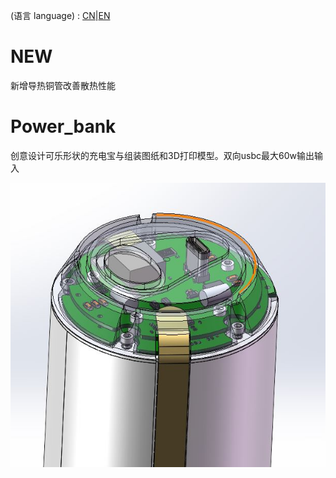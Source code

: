(语言 language) : [CN](https://github.com/fBn0523/Power_bank/blob/main/README.md)|[EN](https://github.com/fBn0523/Power_bank/blob/main/README_EN.md)
# NEW
 新增导热铜管改善散热性能
# Power_bank
 创意设计可乐形状的充电宝与组装图纸和3D打印模型。双向usbc最大60w输出输入

![image](https://github.com/Fbn-lab/Power_bank/blob/heat_sink/images/img5.JPG)

